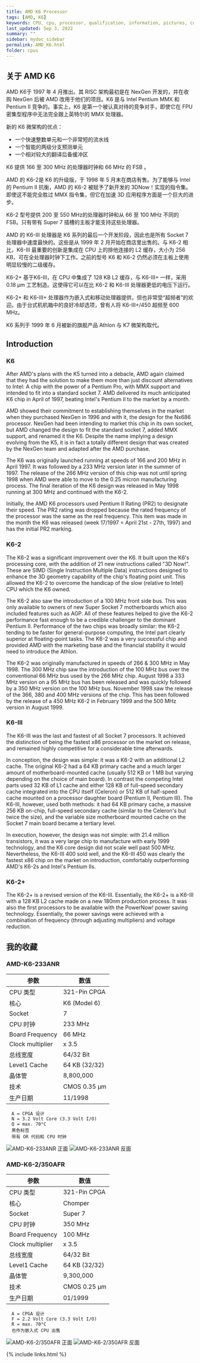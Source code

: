 ```yaml
---
title: AMD K6 Processor
tags: [AMD, K6]
keywords: CPU, cpu, processor, qualification, information, pictures, core, frequency, chip packaging, packaging, cpu info, x86, collection, amd, cyrix, harris, ibm, idt, iit, intel, motorola, nec, sgs, sgs-thomson, siemens, ST, signetics, mhs, ti, texas instruments, ulsi, umc, weitek, zilog, 808x, 8085, 8088, 8086, 80188, 80186, 80286, 286, 80386, 386, i386, Am386, 386sx, 386dx, 486, i486, 586, 486sx, 486dx, overdrive, 487, pentium, 586, 5x86, 386dlc, 386slc, 486dx2, mmx, ppro, pentium-pro, pro, athlon, duron, z80, dirk oppelt, dirk, oppelt, engineering, sample, samples
last_updated: Sep 3, 2022
summary: ""
sidebar: mydoc_sidebar
permalink: AMD_K6.html
folder: cpus
---
```


## 关于 AMD K6

AMD K6于 1997 年 4 月推出。其 RISC 架构最初是在 NexGen 开发的，并在收购 NexGen 后被 AMD 改用于他们的项目。K6 是与 Intel Pentium MMX 和 Pentium II 竞争的。事实上，K6 是第一个被认真对待的竞争对手，即使它在 FPU 密集型程序中无法完全跟上英特尔的 MMX 处理器。

新的 K6 微架构的优点： 
- 一个快速整数单元和一个非常短的流水线
- 一个智能的两级分支预测单元
- 一个相对较大的翻译后备缓冲区

K6 提供 166 至 300 MHz 的处理器时钟和 66 MHz 的 FSB 。
	
AMD 的 K6-2是 K6 的升级版，于 1998 年 5 月末在商店有售。为了能够与 Intel 的 Pentium II 抗衡，AMD 的 K6-2 被赋予了新开发的 3DNow！实现的指令集。即使这不能完全胜过 MMX 指令集，但它在加速 3D 应用程序方面是一个巨大的进步。

K6-2 型号提供 200 至 550 MHz的处理器时钟和从 66 至 100 MHz 不同的 FSB。只有带有 Super 7 插槽的主板才能支持这些处理器。
	
AMD 的 K6-III 处理器是 K6 系列的最后一个开发阶段，因此也是所有 Socket 7 处理器中速度最快的。这些是从 1999 年 2 月开始在商店里出售的。与 K6-2 相比，K6-III 最重要的创新是集成在 CPU 上的排他连接的 L2 缓存，大小为 256 KB，可在全处理器时钟下工作。之前的型号 K6 和 K6-2 仍然必须在主板上使用明显较慢的二级缓存。

K6-2+ 基于K6-III，在 CPU 中集成了 128 KB L2 缓存，与 K6-III+ 一样，采用 0.18 µm 工艺制造。这使得它可以在比 K6-2 和 K6-III 处理器更低的电压下运行。

K6-2+ 和 K6-III+ 处理器作为嵌入式和移动处理器提供，但也非常受“超频者”的欢迎。由于台式机机箱中的良好冷却选项，曾有人将 K6-III+/450 超频至 600 MHz。

K6 系列于 1999 年 6 月被新的旗舰产品 Athlon 与 K7 微架构取代。

## Introduction

### K6

After AMD's plans with the K5 turned into a debacle, AMD again claimed that they had the solution to make them more than just discount alternatives to Intel: A chip with the power of a Pentium Pro, with MMX support and intended to fit into a standard socket 7. AMD delivered its much anticipated K6 chip in April of 1997, beating Intel's Pentium II to the market by a month.
 
AMD showed their commitment to establishing themselves in the market when they purchased NexGen in 1996 and with it, the design for the Nx686 processor. NexGen had been intending to market this chip in its own socket, but AMD changed the design to fit the standard socket 7, added MMX support, and renamed it the K6. Despite the name implying a design evolving from the K5, it is in fact a totally different design that was created by the NexGen team and adapted after the AMD purchase.
 
The K6 was originally launched running at speeds of 166 and 200 MHz in April 1997. It was followed by a 233 MHz version later in the summer of 1997. The release of the 266 MHz version of this chip was not until spring 1998 when AMD were able to move to the 0.25 micron manufacturing process. The final iteration of the K6 design was released in May 1998 running at 300 MHz and continued with the K6-2.

Initially, the AMD K6 processors used Pentium II Rating (PR2) to designate their speed. The PR2 rating was dropped because the rated frequency of the processor was the same as the real frequency. This item was made in the month the K6 was released (week 17/1997 = April 21st - 27th, 1997) and has the initial PR2 marking.

### K6-2

The K6-2 was a significant improvement over the K6. It built upon the K6's processing core, with the addition of 21 new instructions called "3D Now!". These are SIMD (Single Instruction Multiple Data) instructions designed to enhance the 3D geometry capability of the chip's floating point unit. This allowed the K6-2 to overcome the handicap of the slow (relative to Intel) CPU which the K6 owned.
 
The K6-2 also saw the introduction of a 100 MHz front side bus. This was only available to owners of new Super Socket 7 motherboards which also included features such as AGP. All of these features helped to give the K6-2 performance fast enough to be a credible challenger to the dominant Pentium II. Performance of the two chips was broadly similar: the K6-2 tending to be faster for general-purpose computing, the Intel part clearly superior at floating-point tasks. The K6-2 was a very successful chip and provided AMD with the marketing base and the financial stability it would need to introduce the Athlon.

The K6-2 was originally manufactured in speeds of 266 & 300 MHz in May 1998. The 300 MHz chip saw the introduction of the 100 MHz bus over the conventional 66 MHz bus used by the 266 MHz chip. August 1998 a 333 MHz version on a 95 MHz bus has been released and was quickly followed by a 350 MHz version on the 100 MHz bus. November 1998 saw the release of the 366, 380 and 400 MHz versions of the chip. This has been followed by the release of a 450 MHz K6-2 in February 1999 and the 500 MHz version in August 1999.

### K6-III

The K6-III was the last and fastest of all Socket 7 processors. It achieved the distinction of being the fastest x86 processor on the market on release, and remained highly competitive for a considerable time afterwards.
 
In conception, the design was simple: it was a K6-2 with an additional L2 cache. The original K6-2 had a 64 KB primary cache and a much larger amount of motherboard-mounted cache (usually 512 KB or 1 MB but varying depending on the choice of main board). In contrast the competing Intel parts used 32 KB of L1 cache and either 128 KB of full-speed secondary cache integrated into the CPU itself (Celeron) or 512 KB of half-speed cache mounted on a processor daughter board (Pentium II, Pentium III). The K6-III, however, used both methods: it had 64 KB primary cache, a massive 256 KB on-chip, full-speed secondary cache (similar to the Celeron's but twice the size), and the variable size motherboard mounted cache on the Socket 7 main board became a tertiary level.
 
In execution, however, the design was not simple: with 21.4 million transistors, it was a very large chip to manufacture with early 1999 technology, and the K6 core design did not scale well past 500 MHz. Nevertheless, the K6-III 400 sold well, and the K6-III 450 was clearly the fastest x86 chip on the market on introduction, comfortably outperforming AMD's K6-2s and Intel's Pentium IIs.

### K6-2+

The K6-2+ is a revised version of the K6-III. Essentially, the K6-2+ is a K6-III with a 128 KB L2 cache made on a new 180nm production process. It was also the first processors to be available with the PowerNow! power saving technology. Essentially, the power savings were achieved with a combination of frequency (through adjusting multipliers) and voltage reduction.

## 我的收藏

### AMD-K6-233ANR

| 参数 | 数值 |
| ------ | ------ |
| CPU 类型 | 321-Pin CPGA |
| 核心 | K6 (Model 6) |
| Socket | 7 |
| CPU 时钟 | 233 MHz |
| Board Frequency | 66 MHz |
| Clock multiplier | x 3.5 |
| 总线宽度 | 64/32 Bit |
| Level1 Cache | 64 KB (32/32) |
| 晶体管 | 8,800,000 |
| 技术 | CMOS 0.35 µm |
| 生产日期 | 11/1998 |

```
  A = CPGA 设计
  N = 3.2 Volt Core (3.3 Volt I/O)
  Q = max. 70°C
  黑色标签
  带有 OR 代码和 CPU 时钟
```

![AMD-K6-233ANR 正面](/images/cpus/AMD/AMD-K6-233ANR_1.jpg)
![AMD-K6-233ANR 反面](/images/cpus/AMD/AMD-K6-233ANR_2.jpg)

### AMD-K6-2/350AFR

| 参数 | 数值 |
| ------ | ------ |
| CPU 类型 | 321-Pin CPGA |
| 核心 | Chomper |
| Socket | Super 7 |
| CPU 时钟 | 350 MHz |
| Board Frequency | 100 MHz |
| Clock multiplier | x 3.5 |
| 总线宽度 | 64/32 Bit |
| Level1 Cache | 64 KB (32/32) |
| 晶体管 | 9,300,000 |
| 技术 | CMOS 0.25 µm |
| 生产日期 | 01/1999 |

```
  A = CPGA 设计
  F = 2.2 Volt Core (3.3 Volt I/O)
  R = max. 70°C
  也作为嵌入式 CPU 出售
```

![AMD-K6-2/350AFR 正面](/images/cpus/AMD/AMD-K6-2350AFR_1.jpg)
![AMD-K6-2/350AFR 反面](/images/cpus/AMD/AMD-K6-2350AFR_2.jpg)

{% include links.html %}
